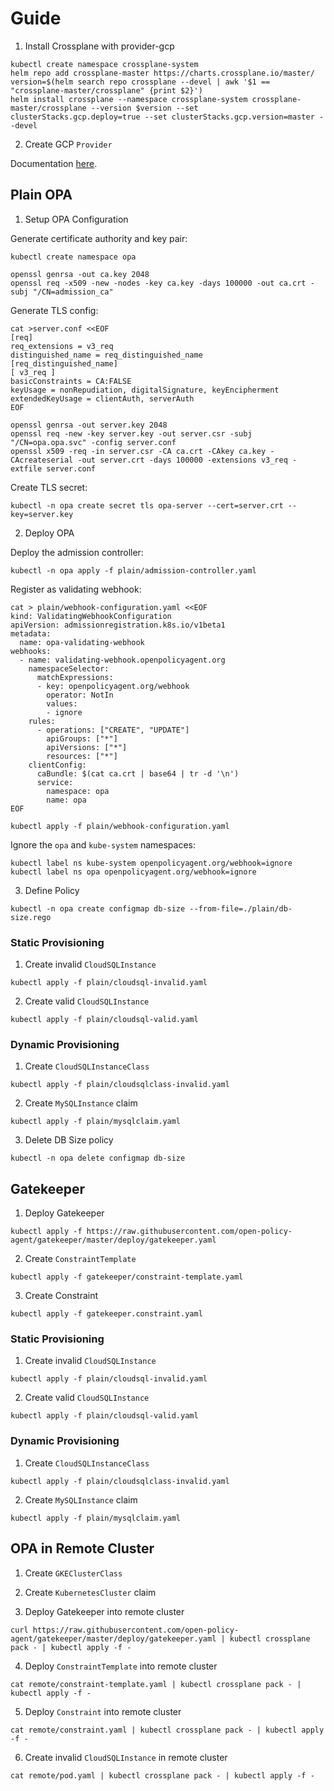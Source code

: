 # Guide

1. Install Crossplane with provider-gcp

```
kubectl create namespace crossplane-system
helm repo add crossplane-master https://charts.crossplane.io/master/
version=$(helm search repo crossplane --devel | awk '$1 == "crossplane-master/crossplane" {print $2}')
helm install crossplane --namespace crossplane-system crossplane-master/crossplane --version $version --set clusterStacks.gcp.deploy=true --set clusterStacks.gcp.version=master --devel
```

2. Create GCP `Provider`

Documentation
[here](https://crossplane.io/docs/v0.8/cloud-providers/gcp/gcp-provider.html).

## Plain OPA

1. Setup OPA Configuration

Generate certificate authority and key pair:
```
kubectl create namespace opa

openssl genrsa -out ca.key 2048
openssl req -x509 -new -nodes -key ca.key -days 100000 -out ca.crt -subj "/CN=admission_ca"
```

Generate TLS config:
```
cat >server.conf <<EOF
[req]
req_extensions = v3_req
distinguished_name = req_distinguished_name
[req_distinguished_name]
[ v3_req ]
basicConstraints = CA:FALSE
keyUsage = nonRepudiation, digitalSignature, keyEncipherment
extendedKeyUsage = clientAuth, serverAuth
EOF
```

```
openssl genrsa -out server.key 2048
openssl req -new -key server.key -out server.csr -subj "/CN=opa.opa.svc" -config server.conf
openssl x509 -req -in server.csr -CA ca.crt -CAkey ca.key -CAcreateserial -out server.crt -days 100000 -extensions v3_req -extfile server.conf
```

Create TLS secret:
```
kubectl -n opa create secret tls opa-server --cert=server.crt --key=server.key
```

2. Deploy OPA

Deploy the admission controller:
```
kubectl -n opa apply -f plain/admission-controller.yaml
```

Register as validating webhook:
```
cat > plain/webhook-configuration.yaml <<EOF
kind: ValidatingWebhookConfiguration
apiVersion: admissionregistration.k8s.io/v1beta1
metadata:
  name: opa-validating-webhook
webhooks:
  - name: validating-webhook.openpolicyagent.org
    namespaceSelector:
      matchExpressions:
      - key: openpolicyagent.org/webhook
        operator: NotIn
        values:
        - ignore
    rules:
      - operations: ["CREATE", "UPDATE"]
        apiGroups: ["*"]
        apiVersions: ["*"]
        resources: ["*"]
    clientConfig:
      caBundle: $(cat ca.crt | base64 | tr -d '\n')
      service:
        namespace: opa
        name: opa
EOF
```

```
kubectl apply -f plain/webhook-configuration.yaml
```

Ignore the `opa` and `kube-system` namespaces:
```
kubectl label ns kube-system openpolicyagent.org/webhook=ignore
kubectl label ns opa openpolicyagent.org/webhook=ignore
```

3. Define Policy

```
kubectl -n opa create configmap db-size --from-file=./plain/db-size.rego
```

### Static Provisioning

1. Create invalid `CloudSQLInstance`

```
kubectl apply -f plain/cloudsql-invalid.yaml
```

2. Create valid `CloudSQLInstance`

```
kubectl apply -f plain/cloudsql-valid.yaml
```

### Dynamic Provisioning

1. Create `CloudSQLInstanceClass`

```
kubectl apply -f plain/cloudsqlclass-invalid.yaml
```

2. Create `MySQLInstance` claim

```
kubectl apply -f plain/mysqlclaim.yaml
```

3. Delete DB Size policy

```
kubectl -n opa delete configmap db-size
```

## Gatekeeper

1. Deploy Gatekeeper
```
kubectl apply -f https://raw.githubusercontent.com/open-policy-agent/gatekeeper/master/deploy/gatekeeper.yaml
```

2. Create `ConstraintTemplate`
```
kubectl apply -f gatekeeper/constraint-template.yaml
```

3. Create Constraint
```
kubectl apply -f gatekeeper.constraint.yaml
```

### Static Provisioning

1. Create invalid `CloudSQLInstance`

```
kubectl apply -f plain/cloudsql-invalid.yaml
```

2. Create valid `CloudSQLInstance`

```
kubectl apply -f plain/cloudsql-valid.yaml
```

### Dynamic Provisioning

1. Create `CloudSQLInstanceClass`

```
kubectl apply -f plain/cloudsqlclass-invalid.yaml
```

2. Create `MySQLInstance` claim

```
kubectl apply -f plain/mysqlclaim.yaml
```

## OPA in Remote Cluster

1. Create `GKEClusterClass`

2. Create `KubernetesCluster` claim

3. Deploy Gatekeeper into remote cluster

```
curl https://raw.githubusercontent.com/open-policy-agent/gatekeeper/master/deploy/gatekeeper.yaml | kubectl crossplane pack - | kubectl apply -f -
```

4. Deploy `ConstraintTemplate` into remote cluster

```
cat remote/constraint-template.yaml | kubectl crossplane pack - | kubectl apply -f -
```

5. Deploy `Constraint` into remote cluster

```
cat remote/constraint.yaml | kubectl crossplane pack - | kubectl apply -f -
```

6. Create invalid `CloudSQLInstance` in remote cluster

```
cat remote/pod.yaml | kubectl crossplane pack - | kubectl apply -f -
```